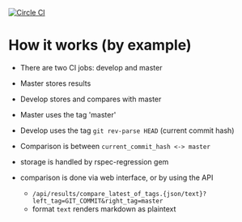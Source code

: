 [![Circle CI](https://circleci.com/gh/Willianvdv/regressor.svg?style=svg)](https://circleci.com/gh/Willianvdv/regressor)

# How it works (by example)

* There are two CI jobs: develop and master

* Master stores results
* Develop stores and compares with master

* Master uses the tag 'master'
* Develop uses the tag `git rev-parse HEAD` (current commit hash)
* Comparison is between `current_commit_hash <-> master`

* storage is handled by rspec-regression gem
* comparison is done via web interface, or by using the API
  * `/api/results/compare_latest_of_tags.{json/text}?left_tag=GIT_COMMIT&right_tag=master`
  * format `text` renders markdown as plaintext
